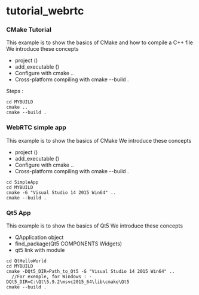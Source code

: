 # tutorial_webrtc


### CMake Tutorial ###

This example is to show the basics of CMake and how to compile a C++ file
We introduce these concepts

* project () 
* add_executable ()
* Configure with cmake ..
* Cross-platform compiling with cmake --build .

Steps :

```cd CMakeTutorial
cd MYBUILD
cmake ..
cmake --build .
```


### WebRTC simple app ###

This example is to show the basics of CMake
We introduce these concepts

* project ()
* add_executable ()
* Configure with cmake ..
* Cross-platform compiling with cmake --build .

```
cd SimpleApp
cd MYBUILD
cmake -G "Visual Studio 14 2015 Win64" ..
cmake --build .
```


### Qt5 App ###

This example is to show the basics of Qt5
We introduce these concepts

* QApplication object
* find_package(Qt5 COMPONENTS Widgets)
* qt5 link with module

```
cd QtHelloWorld
cd MYBUILD
cmake -DQt5_DIR=Path_to_Qt5 -G "Visual Studio 14 2015 Win64" ..
  //For exemple, for Windows : -DQt5_DIR=C:\Qt\5.9.2\msvc2015_64\lib\cmake\Qt5
cmake --build .
```


